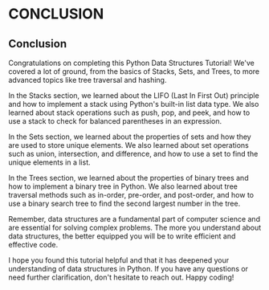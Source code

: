 # CONCLUSION <!-- omit in toc -->

## Conclusion

Congratulations on completing this Python Data Structures Tutorial! We've covered a lot of ground, from the basics of Stacks, Sets, and Trees, to more advanced topics like tree traversal and hashing.

In the Stacks section, we learned about the LIFO (Last In First Out) principle and how to implement a stack using Python's built-in list data type. We also learned about stack operations such as push, pop, and peek, and how to use a stack to check for balanced parentheses in an expression.

In the Sets section, we learned about the properties of sets and how they are used to store unique elements. We also learned about set operations such as union, intersection, and difference, and how to use a set to find the unique elements in a list.

In the Trees section, we learned about the properties of binary trees and how to implement a binary tree in Python. We also learned about tree traversal methods such as in-order, pre-order, and post-order, and how to use a binary search tree to find the second largest number in the tree.

Remember, data structures are a fundamental part of computer science and are essential for solving complex problems. The more you understand about data structures, the better equipped you will be to write efficient and effective code.

I hope you found this tutorial helpful and that it has deepened your understanding of data structures in Python. If you have any questions or need further clarification, don't hesitate to reach out. Happy coding!
